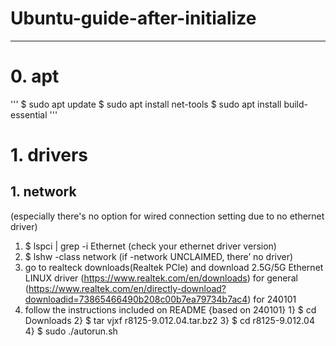 # Ubuntu-guide-after-initialize
---
# 0. apt
'''
$ sudo apt update
$ sudo apt install net-tools
$ sudo apt install build-essential
'''
# 1. drivers
## 1. network
(especially there's no option for wired connection setting due to no ethernet driver)
1) $ lspci | grep -i Ethernet (check your ethernet driver version)
2) $ lshw -class network (if -network UNCLAIMED, there’ no driver)
3) go to realteck downloads(Realtek PCle) and download 2.5G/5G Ethernet LINUX driver
   (https://www.realtek.com/en/downloads) for general
   (https://www.realtek.com/en/directly-download?downloadid=73865466490b208c00b7ea79734b7ac4) for 240101
5) follow the instructions included on README
   {based on 240101}
   1} $ cd Downloads
   2} $ tar vjxf r8125-9.012.04.tar.bz2
   3} $ cd r8125-9.012.04
   4} $ sudo ./autorun.sh
